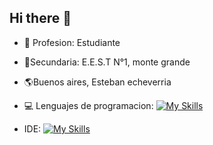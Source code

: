 ## Hi there 👋


- 🎀 Profesion: Estudiante
- 🕍Secundaria: E.E.S.T N°1, monte grande
- 🌎Buenos aires, Esteban echeverria
- 💻 Lenguajes de programacion:
[![My Skills](https://skillicons.dev/icons?i=js,html,css,java,js,arduino)](https://skillicons.dev)

- IDE:
  [![My Skills](https://skillicons.dev/icons?i=vscode,git,visualstudio)](https://skillicons.dev)

  




